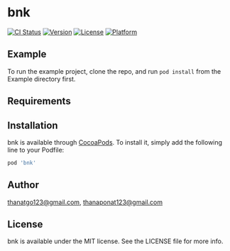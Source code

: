 # bnk

[![CI Status](https://img.shields.io/travis/thanatgo123@gmail.com/bnk.svg?style=flat)](https://travis-ci.org/thanatgo123@gmail.com/bnk)
[![Version](https://img.shields.io/cocoapods/v/bnk.svg?style=flat)](https://cocoapods.org/pods/bnk)
[![License](https://img.shields.io/cocoapods/l/bnk.svg?style=flat)](https://cocoapods.org/pods/bnk)
[![Platform](https://img.shields.io/cocoapods/p/bnk.svg?style=flat)](https://cocoapods.org/pods/bnk)

## Example

To run the example project, clone the repo, and run `pod install` from the Example directory first.

## Requirements

## Installation

bnk is available through [CocoaPods](https://cocoapods.org). To install
it, simply add the following line to your Podfile:

```ruby
pod 'bnk'
```

## Author

thanatgo123@gmail.com, thanaponat123@gmail.com

## License

bnk is available under the MIT license. See the LICENSE file for more info.
